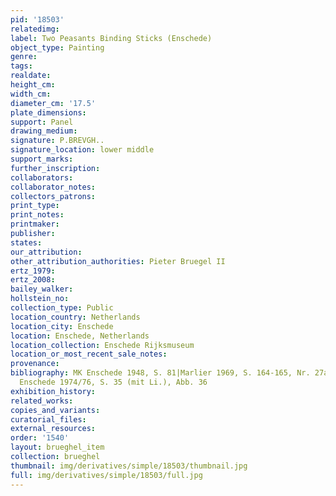 ```yaml
---
pid: '18503'
relatedimg: 
label: Two Peasants Binding Sticks (Enschede)
object_type: Painting
genre: 
tags: 
realdate: 
height_cm: 
width_cm: 
diameter_cm: '17.5'
plate_dimensions: 
support: Panel
drawing_medium: 
signature: P.BREVGH..
signature_location: lower middle
support_marks: 
further_inscription: 
collaborators: 
collaborator_notes: 
collectors_patrons: 
print_type: 
print_notes: 
printmaker: 
publisher: 
states: 
our_attribution: 
other_attribution_authorities: Pieter Bruegel II
ertz_1979: 
ertz_2008: 
bailey_walker: 
hollstein_no: 
collection_type: Public
location_country: Netherlands
location_city: Enschede
location: Enschede, Netherlands
location_collection: Enschede Rijksmuseum
location_or_most_recent_sale_notes: 
provenance: 
bibliography: MK Enschede 1948, S. 81|Marlier 1969, S. 164-165, Nr. 27a, Fig. 88|MK
  Enschede 1974/76, S. 35 (mit Li.), Abb. 36
exhibition_history: 
related_works: 
copies_and_variants: 
curatorial_files: 
external_resources: 
order: '1540'
layout: brueghel_item
collection: brueghel
thumbnail: img/derivatives/simple/18503/thumbnail.jpg
full: img/derivatives/simple/18503/full.jpg
---
```

